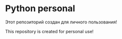 # Python personal
Этот репозиторий создан для личного пользования!

This repository is created for personal use!
